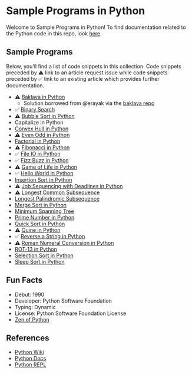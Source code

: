 # Sample Programs in Python

Welcome to Sample Programs in Python! To find documentation related to the Python 
code in this repo, look [here][trc-python-docs].

## Sample Programs

Below, you'll find a list of code snippets in this collection.
Code snippets preceded by :warning: link to an article request 
issue while code snippets preceded by :white_check_mark: link
to an existing article which provides further documentation.

- :warning: [Baklava in Python][baklava-article-issue]
  - Solution borrowed from @erayak via the [baklava repo][baklava-repo]
- :white_check_mark: [Binary Search][binary-search-article]
- :warning: [Bubble Sort in Python][bubble-sort-article-issue]
- Capitalize in Python
- [Convex Hull in Python][44]
- :warning: [Even Odd in Python][even-odd-article-issue]
- [Factorial in Python][33]
- :warning: [Fibonacci in Python][fibonacci-article-issue]
- :white_check_mark: [File IO in Python][file-io-article]
- :white_check_mark: [Fizz Buzz in Python][fizz-buzz-article]
- :warning: [Game of Life in Python][game-of-life-article-issue]
- :white_check_mark: [Hello World in Python][hello-world-article]
- [Insertion Sort in Python][34]
- :warning: [Job Sequencing with Deadlines in Python][job-sequencing-article-issue]
- :warning: [Longest Common Subsequence][lcs-article-issue]
- [Longest Palindromic Subsequence][42]
- [Merge Sort in Python][35]
- [Minimum Spanning Tree][43]
- [Prime Number in Python][36]
- [Quick Sort in Python][37]
- :warning: [Quine in Python][quine-article-issue]
- :white_check_mark: [Reverse a String in Python][reverse-a-string-article]
- :warning: [Roman Numeral Conversion in Python][roman-numeral-article-issue]
- [ROT-13 in Python][38]
- [Selection Sort in Python][39]
- [Sleep Sort in Python][45]

## Fun Facts

- Debut: 1990
- Developer: Python Software Foundation
- Typing: Dynamic
- License: Python Software Foundation License
- [Zen of Python][zen-of-python]

## References

- [Python Wiki][python-wiki]
- [Python Docs][python-website]
- [Python REPL][python-online-repl]

[baklava-repo]: https://github.com/toturkmen/baklava
[python-online-repl]: https://repl.it/languages/python3
[python-website]: https://www.python.org/
[python-wiki]: https://en.wikipedia.org/wiki/Python_(programming_language)
[zen-of-python]: https://www.python.org/dev/peps/pep-0020/

[binary-search-article]: https://sample-programs.therenegadecoder.com/projects/binary-search/python/
[file-io-article]: https://therenegadecoder.com/code/file-io-in-python/
[fizz-buzz-article]: https://therenegadecoder.com/code/fizz-buzz-in-python/
[hello-world-article]: https://therenegadecoder.com/code/hello-world-in-python/
[reverse-a-string-article]: https://therenegadecoder.com/code/reverse-a-string-in-python/
[trc-python-docs]: https://sample-programs.therenegadecoder.com/languages/python/

[baklava-article-issue]: https://github.com/TheRenegadeCoder/sample-programs-website/issues/190
[bubble-sort-article-issue]: https://github.com/TheRenegadeCoder/sample-programs-website/issues/125
[even-odd-article-issue]: https://github.com/TheRenegadeCoder/sample-programs-website/issues/389
[fibonacci-article-issue]: https://github.com/TheRenegadeCoder/sample-programs-website/issues/173
[game-of-life-article-issue]: https://github.com/jrg94/sample-programs/issues/111
[job-sequencing-article-issue]: https://github.com/TheRenegadeCoder/sample-programs-website/issues/70
[lcs-article-issue]: https://github.com/TheRenegadeCoder/sample-programs-website/issues/90
[quine-article-issue]: https://github.com/TheRenegadeCoder/sample-programs-website/issues/223
[roman-numeral-article-issue]: https://github.com/TheRenegadeCoder/sample-programs-website/issues/171

[33]: https://github.com/TheRenegadeCoder/sample-programs-website/issues/115
[34]: https://github.com/TheRenegadeCoder/sample-programs/issues/855
[35]: https://github.com/TheRenegadeCoder/sample-programs/issues/858
[36]: https://github.com/TheRenegadeCoder/sample-programs/issues/861
[37]: https://github.com/TheRenegadeCoder/sample-programs/issues/864
[38]: https://github.com/TheRenegadeCoder/sample-programs/issues/867
[39]: https://github.com/TheRenegadeCoder/sample-programs/issues/870
[42]: https://github.com/TheRenegadeCoder/sample-programs/blob/master/archive/p/python/longest_palindrome_substring.py
[43]: https://github.com/TheRenegadeCoder/sample-programs/issues/1536
[44]: https://github.com/TheRenegadeCoder/sample-programs/issues/1535
[45]: https://github.com/TheRenegadeCoder/sample-programs/issues/1988

